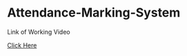 # Attendance-Marking-System

Link of Working Video

[Click Here](https://drive.google.com/file/d/19GaU37wZjtF_a56W244dv2XtVxHqBKIl/view?usp=sharing)
